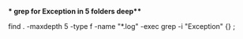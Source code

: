 **\* grep for Exception in 5 folders deep\*\***

find . -maxdepth 5 -type f -name "\*.log" -exec grep -i "Exception" {} \;
